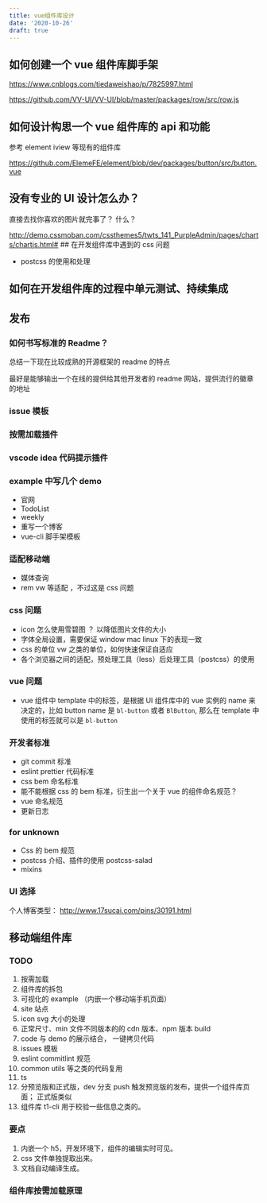 ```yaml
---
title: vue组件库设计
date: '2020-10-26'
draft: true
---
```


## 如何创建一个 vue 组件库脚手架

https://www.cnblogs.com/tiedaweishao/p/7825997.html

https://github.com/VV-UI/VV-UI/blob/master/packages/row/src/row.js

## 如何设计构思一个 vue 组件库的 api 和功能

参考 element iview 等现有的组件库

https://github.com/ElemeFE/element/blob/dev/packages/button/src/button.vue

## 没有专业的 UI 设计怎么办？

直接去找你喜欢的图片就完事了？ 什么？

http://demo.cssmoban.com/cssthemes5/twts_141_PurpleAdmin/pages/charts/chartjs.html# ## 在开发组件库中遇到的 css 问题

- postcss 的使用和处理

## 如何在开发组件库的过程中单元测试、持续集成

## 发布

### 如何书写标准的 Readme？

总结一下现在比较成熟的开源框架的 readme 的特点

最好是能够输出一个在线的提供给其他开发者的 readme 网站，提供流行的徽章的地址

### issue 模板

### 按需加载插件

### vscode idea 代码提示插件

### example 中写几个 demo

- 官网
- TodoList
- weekly
- 重写一个博客
- vue-cli 脚手架模板

### 适配移动端

- 媒体查询
- rem vw 等适配 ，不过这是 css 问题

### css 问题

- icon 怎么使用雪碧图 ？ 以降低图片文件的大小
- 字体全局设置，需要保证 window mac linux 下的表现一致
- css 的单位 vw 之类的单位，如何快速保证自适应
- 各个浏览器之间的适配，预处理工具（less）后处理工具（postcss）的使用

### vue 问题

- vue 组件中 template 中的标签，是根据 UI 组件库中的 vue 实例的 name 来决定的，比如 button name 是 `bl-button` 或者 `BlButton`, 那么在 template 中使用的标签就可以是 `bl-button`

### 开发者标准

- git commit 标准
- eslint prettier 代码标准
- css bem 命名标准
- 能不能根据 css 的 bem 标准，衍生出一个关于 vue 的组件命名规范？
- vue 命名规范
- 更新日志

### for unknown

- Css 的 bem 规范
- postcss 介绍、插件的使用 postcss-salad
- mixins

### UI 选择

个人博客类型： http://www.17sucai.com/pins/30191.html

## 移动端组件库

### TODO

1. 按需加载
2. 组件库的拆包
3. 可视化的 example （内嵌一个移动端手机页面）
4. site 站点
5. icon svg 大小的处理
6. 正常尺寸、min 文件不同版本的的 cdn 版本、npm 版本 build
7. code 与 demo 的展示结合， 一键拷贝代码
8. issues 模板
9. eslint commitlint 规范
10. common utils 等之类的代码复用
11. ts
12. 分预览版和正式版，dev 分支 push 触发预览版的发布，提供一个组件库页面； 正式版类似
13. 组件库 t1-cli 用于校验一些信息之类的。

### 要点

1. 内嵌一个 h5，开发环境下，组件的编辑实时可见。
2. css 文件单独提取出来。
3. 文档自动编译生成。

### 组件库按需加载原理
